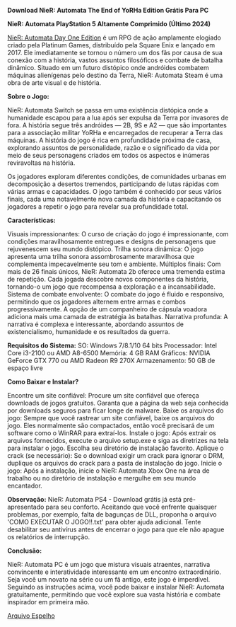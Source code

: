 **Download NieR: Automata The End of YoRHa Edition Grátis Para PC**

**NieR: Automata PlayStation 5 Altamente Comprimido (Último 2024)**

[NieR: Automata Day One Edition](https://jogooceano.org/download-nier-automata-free/) é um RPG de ação amplamente elogiado criado pela Platinum Games, distribuído pela Square Enix e lançado em 2017. Ele imediatamente se tornou o número um dos fãs por causa de sua conexão com a história, vastos assuntos filosóficos e combate de batalha dinâmico. Situado em um futuro distópico onde andróides combatem máquinas alienígenas pelo destino da Terra, NieR: Automata Steam é uma obra de arte visual e de história.

**Sobre o Jogo:**

NieR: Automata Switch se passa em uma existência distópica onde a humanidade escapou para a lua após ser expulsa da Terra por invasores de fora. A história segue três andróides — 2B, 9S e A2 — que são importantes para a associação militar YoRHa e encarregados de recuperar a Terra das máquinas. A história do jogo é rica em profundidade próxima de casa, explorando assuntos de personalidade, razão e o significado da vida por meio de seus personagens criados em todos os aspectos e inúmeras reviravoltas na história.

Os jogadores exploram diferentes condições, de comunidades urbanas em decomposição a desertos tremendos, participando de lutas rápidas com várias armas e capacidades. O jogo também é conhecido por seus vários finais, cada uma notavelmente nova camada da história e capacitando os jogadores a repetir o jogo para revelar sua profundidade total.

**Características:**

Visuais impressionantes: O curso de criação do jogo é impressionante, com condições maravilhosamente entregues e designs de personagens que rejuvenescem seu mundo distópico.
Trilha sonora dinâmica: O jogo apresenta uma trilha sonora assombrosamente maravilhosa que complementa impecavelmente seu tom e ambiente.
Múltiplos finais: Com mais de 26 finais únicos, NieR: Automata 2b oferece uma tremenda estima de repetição. Cada jogada descobre novos componentes da história, tornando-o um jogo que recompensa a exploração e a incansabilidade.
Sistema de combate envolvente: O combate do jogo é fluido e responsivo, permitindo que os jogadores alternem entre armas e combos progressivamente. A opção de um companheiro de cápsula voadora adiciona mais uma camada de estratégia às batalhas.
Narrativa profunda: A narrativa é complexa e interessante, abordando assuntos de existencialismo, humanidade e os resultados da guerra.


**Requisitos do Sistema:**
SO: Windows 7/8.1/10 64 bits
Processador: Intel Core i3-2100 ou AMD A8-6500
Memória: 4 GB RAM
Gráficos: NVIDIA GeForce GTX 770 ou AMD Radeon R9 270X
Armazenamento: 50 GB de espaço livre

**Como Baixar e Instalar?**

Encontre um site confiável: Procure um site confiável que ofereça downloads de jogos gratuitos. Garanta que a página da web seja conhecida por downloads seguros para ficar longe de malware.
Baixe os arquivos do jogo: Sempre que você rastrear um site confiável, baixe os arquivos do jogo. Eles normalmente são compactados, então você precisará de um software como o WinRAR para extraí-los.
Instale o jogo: Após extrair os arquivos fornecidos, execute o arquivo setup.exe e siga as diretrizes na tela para instalar o jogo. Escolha seu diretório de instalação favorito.
Aplique o crack (se necessário): Se o download exigir um crack para ignorar o DRM, duplique os arquivos do crack para a pasta de instalação do jogo.
Inicie o jogo: Após a instalação, inicie o NieR: Automata Xbox One na área de trabalho ou no diretório de instalação e mergulhe em seu mundo encantador.

**Observação:** NieR: Automata PS4 - Download grátis já está pré-apresentado para seu conforto. Aceitando que você enfrente quaisquer problemas, por exemplo, falta de bagunças de DLL, proponha o arquivo 'COMO EXECUTAR O JOGO!!.txt' para obter ajuda adicional. Tente desabilitar seu antivírus antes de encerrar o jogo para que ele não apague os relatórios de interrupção.

**Conclusão:**

NieR: Automata PC é um jogo que mistura visuais atraentes, narrativa convincente e interatividade interessante em um encontro extraordinário. Seja você um novato na série ou um fã antigo, este jogo é imperdível. Seguindo as instruções acima, você pode baixar e instalar NieR: Automata gratuitamente, permitindo que você explore sua vasta história e combate inspirador em primeira mão.

[Arquivo Espelho](https://jogooceano.org/)
